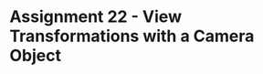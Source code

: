 Assignment 22 - View Transformations with a Camera Object
=========================================================
